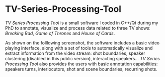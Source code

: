 # TV-Series-Processing-Tool

*TV Series Processing Tool* is a small software I coded in C++/Qt during my PhD to annotate, visualize and process data related to three TV shows: *Breaking Bad*, *Game of Thrones* and *House of Cards*.

As shown on the folllowing screenshot, the software includes a basic video playing interface, along with a set of tools to automatically visualize and extract information from the video stream: shot boundaries, speaker clustering (disabled in this public version), interacting speakers... *TV Series Processing Tool* also provides the users with basic annotation capabilities: speakers turns, interlocutors, shot and scene boundaries, recurring shots.

